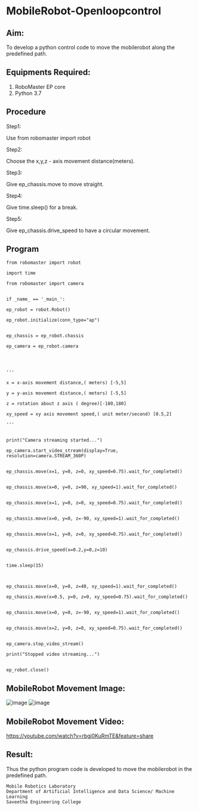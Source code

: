 # MobileRobot-Openloopcontrol
## Aim:

To develop a python control code to move the mobilerobot along the predefined path.

## Equipments Required:
1. RoboMaster EP core
2. Python 3.7

## Procedure

Step1:

Use from robomaster import robot

Step2:

Choose the x,y,z - axis movement distance(meters).

Step3:

Give ep_chassis.move to move straight.

Step4:

Give time.sleep() for a break.

Step5:

Give ep_chassis.drive_speed to have a circular movement.

## Program
```
from robomaster import robot

import time

from robomaster import camera


if _name_ == '_main_':

ep_robot = robot.Robot()

ep_robot.initialize(conn_type="ap")


ep_chassis = ep_robot.chassis

ep_camera = ep_robot.camera




'''

x = x-axis movement distance,( meters) [-5,5]

y = y-axis movement distance,( meters) [-5,5]

z = rotation about z axis ( degree)[-180,180]

xy_speed = xy axis movement speed,( unit meter/second) [0.5,2]

'''


print("Camera streaming started...")

ep_camera.start_video_stream(display=True, resolution=camera.STREAM_360P) 


ep_chassis.move(x=1, y=0, z=0, xy_speed=0.75).wait_for_completed()


ep_chassis.move(x=0, y=0, z=90, xy_speed=1).wait_for_completed()


ep_chassis.move(x=1, y=0, z=0, xy_speed=0.75).wait_for_completed()


ep_chassis.move(x=0, y=0, z=-90, xy_speed=1).wait_for_completed()


ep_chassis.move(x=1, y=0, z=0, xy_speed=0.75).wait_for_completed()


ep_chassis.drive_speed(x=0.2,y=0,z=10)


time.sleep(15)



ep_chassis.move(x=0, y=0, z=40, xy_speed=1).wait_for_completed()

ep_chassis.move(x=0.5, y=0, z=0, xy_speed=0.75).wait_for_completed()


ep_chassis.move(x=0, y=0, z=-90, xy_speed=1).wait_for_completed()


ep_chassis.move(x=2, y=0, z=0, xy_speed=0.75).wait_for_completed()


ep_camera.stop_video_stream()

print("Stopped video streaming...")


ep_robot.close()
```

## MobileRobot Movement Image:

![image](https://user-images.githubusercontent.com/94219798/154703965-33b98373-84b3-48d9-8101-e2707dc4e848.png)
![image](https://user-images.githubusercontent.com/94219798/154704093-6918f843-c6e7-4015-8853-abb69ac485e6.png)


## MobileRobot Movement Video:

https://youtube.com/watch?v=rbgj0KuRmTE&feature=share
## Result:
Thus the python program code is developed to move the mobilerobot in the predefined path.



```
Mobile Robotics Laboratory
Department of Artificial Intelligence and Data Science/ Machine Learning
Saveetha Engineering College
```
